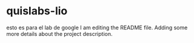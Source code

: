 # quislabs-lio
esto es para el lab de google
I am editing the README file. Adding some more details about the project description.
